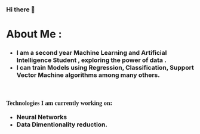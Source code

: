 ### Hi there  👋

<!--
**ParthDande/ParthDande** is a ✨ _special_ ✨ repository because its `README.md` (this file) appears on your GitHub profile.

Here are some ideas to get you started:

- 🔭 I’m currently working on ...
- 🌱 I’m currently learning ...
- 👯 I’m looking to collaborate on ...
- 🤔 I’m looking for help with ...
- 💬 Ask me about ...
- 📫 How to reach me: ...
- 😄 Pronouns: ...
- ⚡ Fun fact: ...
-->
<h1>About Me : </h1>
<h3><ul>
  <li>I am a second year Machine Learning and Artificial Intelligence Student , exploring the power of data .</li>
  <li>I can train  Models using  Regression, Classification, Support Vector Machine algorithms among many others.</li></h2>
  </ul></h3>
<br><h3><p style="font-family:verdana">Technologies I  am currently working on: 
  <ul>
<li>Neural Networks </li>
<li>Data Dimentionality reduction.</li></h3>
</ul>
</p>
